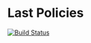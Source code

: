 # Last Policies

[![Build Status](https://img.shields.io/travis/last/last-policies.svg?style=flat-square)](https://travis-ci.org/last/last-policies)
